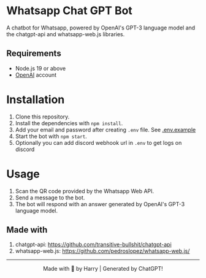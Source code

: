 # Whatsapp Chat GPT Bot

A chatbot for Whatsapp, powered by OpenAI's GPT-3 language model and the chatgpt-api and whatsapp-web.js libraries.

## Requirements

- Node.js 19 or above
- [OpenAI](https://openai.com) account

# Installation

1. Clone this repository.
2. Install the dependencies with `npm install`.
3. Add your email and password after creating `.env` file. See [.env.example](./.env.example)
4. Start the bot with `npm start`.
5. Optionally you can add discord webhook url in `.env` to get logs on discord

# Usage

1. Scan the QR code provided by the Whatsapp Web API.
2. Send a message to the bot.
3. The bot will respond with an answer generated by OpenAI's GPT-3 language model.

## Made with

1. chatgpt-api: https://github.com/transitive-bullshit/chatgpt-api
2. whatsapp-web.js: https://github.com/pedroslopez/whatsapp-web.js/

<hr>
<p align="center">Made  with 💖 by Harry | Generated by ChatGPT! </p>
